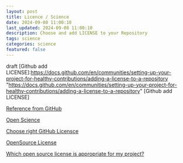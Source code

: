 ```yaml
---
layout: post
title: Licence / Science
date: 2024-09-08 11:00:10
last_updated: 2024-09-08 11:00:10
description: Choose and add LICENSE to your Repository
tags: science
categories: science
featured: false
---
```


draft
[Github add LICENSE]:https://docs.github.com/en/communities/setting-up-your-project-for-healthy-contributions/adding-a-license-to-a-repository "https://docs.github.com/en/communities/setting-up-your-project-for-healthy-contributions/adding-a-license-to-a-repository"
[Github add LICENSE]

[Reference from GitHub]:https://docs.github.com/de/repositories/archiving-a-github-repository/referencing-and-citing-content "https://docs.github.com/de/repositories/archiving-a-github-repository/referencing-and-citing-content"
[Reference from GitHub]

[Open Science]:https://about.zenodo.org/ "https://about.zenodo.org/"
[Open Science]

[Choose right GitHub Licensce]: https://docs.github.com/de/repositories/managing-your-repositorys-settings-and-features/customizing-your-repository/licensing-a-repository "https://docs.github.com/de/repositories/managing-your-repositorys-settings-and-features/customizing-your-repository/licensing-a-repository"
[Choose right GitHub Licensce]

[OpenSource License]: https://choosealicense.com/ "https://choosealicense.com/"
[OpenSource License]


[Which open source license is appropriate for my project?]: https://opensource.guide/legal/#which-open-source-license-is-appropriate-for-my-project "https://opensource.guide/legal/#which-open-source-license-is-appropriate-for-my-project"
[Which open source license is appropriate for my project?]

